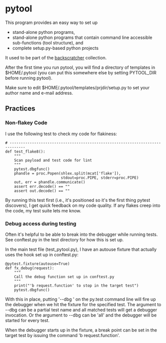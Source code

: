 # pytool

This program provides an easy way to set up

 * stand-alone python programs,
 * stand-alone python programs that contain command line accessible
   sub-functions (tool structure), and
 * complete setup.py-based python projects

It used to be part of the
[backscratcher](https://github.com/tbarron/backscratcher) collection.

After the first time you run pytool, you will find a directory of templates
in $HOME/.pytool (you can put this somewhere else by setting PYTOOL_DIR
before running pytool).

Make sure to edit $HOME/.pytool/templates/prjdir/setup.py to set your
author name and e-mail address.

## Practices

### Non-flakey Code

I use the following test to check my code for flakiness:

    # -----------------------------------------------------------------------------
    def test_flake8():
        """
        Scan payload and test code for lint
        """
        pytest.dbgfunc()
        phandle = proc.Popen(shlex.split(mcat['flake']),
                             stdout=proc.PIPE, stderr=proc.PIPE)
        out, err = phandle.communicate()
        assert err.decode() == ""
        assert out.decode() == ""

By running this test first (i.e., it's positioned so it's the first thing
pytest discovers), I get quick feedback on my code quality. If any flakes
creep into the code, my test suite lets me know.


### Debug access during testing

Often it's helpful to be able to break into the debugger while running
tests. See conftest.py in the test directory for how this is set up.

In the main test file (test_pytool.py), I have an autouse fixture that
actually uses the hook set up in conftest.py:

    @pytest.fixture(autouse=True)
    def fx_debug(request):
        """
        Call the debug function set up in conftest.py
        """
        print("'b request.function' to stop in the target test")
        pytest.dbgfunc()

With this in place, putting '--dbg <testname>' on the py.test command line
will fire up the debugger when we hit the fixture for the specified test.
The argument to --dbg can be a partial test name and all matched tests will
get a debugger invocation. Or the argument to --dbg can be 'all' and the
debugger will be started for every test.

When the debugger starts up in the fixture, a break point can be set in the
target test by issuing the command 'b request.function'.
